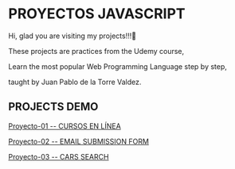
# PROYECTOS JAVASCRIPT


Hi, glad you are visiting my projects!!!🚀

These projects are practices from the Udemy course,

Learn the most popular Web Programming Language step by step,

taught by Juan Pablo de la Torre Valdez.

## PROJECTS DEMO

[Proyecto-01 -- CURSOS EN LÍNEA](http://127.0.0.1:5502/proyecto-01/index.html)

[Proyecto-02 -- EMAIL SUBMISSION FORM](http://127.0.0.1:5502/proyecto-02/index.html)

[Proyecto-03 -- CARS SEARCH](http://127.0.0.1:5502/proyecto-03/index.html)

